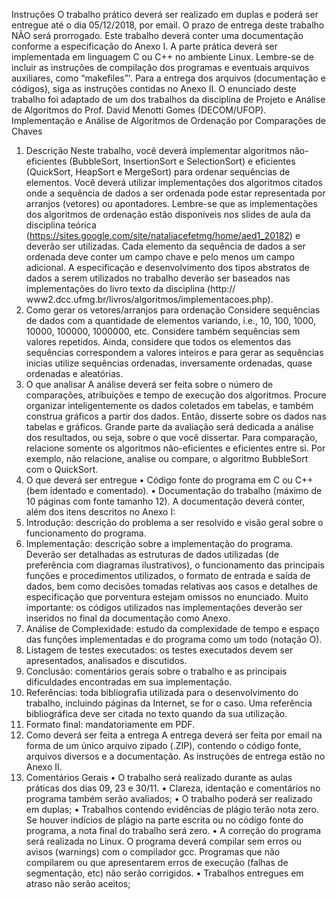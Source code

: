 Instruções
O trabalho prático deverá ser realizado em duplas e poderá ser entregue até o dia 05/12/2018,
por email. O prazo de entrega deste trabalho NÃO será prorrogado.
Este trabalho deverá conter uma documentação conforme a especificação do Anexo I. A parte
prática deverá ser implementada em linguagem C ou C++ no ambiente Linux. Lembre-se de
incluir as instruções de compilação dos programas e eventuais arquivos auxiliares, como
“makefiles”'.
Para a entrega dos arquivos (documentação e códigos), siga as instruções contidas no Anexo
II.
O enunciado deste trabalho foi adaptado de um dos trabalhos da disciplina de Projeto e
Análise de Algoritmos do Prof. David Menotti Gomes (DECOM/UFOP).
Implementação e Análise de Algoritmos de Ordenação por Comparações de Chaves
1. Descrição
Neste trabalho, você deverá implementar algoritmos não-eficientes (BubbleSort, InsertionSort e
SelectionSort) e eficientes (QuickSort, HeapSort e MergeSort) para ordenar sequências de
elementos. 
Você deverá utilizar implementações dos algoritmos citados onde a sequência de dados a ser
ordenada pode estar representada por arranjos (vetores) ou apontadores. Lembre-se que as
implementações dos algoritmos de ordenação estão disponíveis nos slides de aula da disciplina
teórica (https://sites.google.com/site/nataliacefetmg/home/aed1_20182) e deverão ser utilizadas.
Cada elemento da sequência de dados a ser ordenada deve conter um campo chave e pelo menos
um campo adicional. A especificação e desenvolvimento dos tipos abstratos de dados a serem
utilizados no trabalho deverão ser baseados nas implementações do livro texto da disciplina (http://
www2.dcc.ufmg.br/livros/algoritmos/implementacoes.php).
2. Como gerar os vetores/arranjos para ordenação
Considere sequências de dados com a quantidade de elementos variando, i.e., 10, 100, 1000,
10000, 100000, 1000000, etc. Considere também sequências sem valores repetidos. Ainda,
considere que todos os elementos das sequências correspondem a valores inteiros e para gerar as
sequências inicias utilize sequências ordenadas, inversamente ordenadas, quase ordenadas e
aleatórias.
3. O que analisar
A análise deverá ser feita sobre o número de comparações, atribuições e tempo de execução dos
algoritmos. Procure organizar inteligentemente os dados coletados em tabelas, e também construa
gráficos a partir dos dados. Então, disserte sobre os dados nas tabelas e gráficos. Grande parte da
avaliação será dedicada a análise dos resultados, ou seja, sobre o que você dissertar.
Para comparação, relacione somente os algoritmos não-eficientes e eficientes entre si. Por
exemplo, não relacione, analise ou compare, o algoritmo BubbleSort com o QuickSort.
4. O que deverá ser entregue
• Código fonte do programa em C ou C++ (bem identado e comentado).
• Documentação do trabalho (máximo de 10 páginas com fonte tamanho 12).
A documentação deverá conter, além dos itens descritos no Anexo I:
1. Introdução: descrição do problema a ser resolvido e visão geral sobre o funcionamento do
programa.
2. Implementação: descrição sobre a implementação do programa. Deverão ser detalhadas as
estruturas de dados utilizadas (de preferência com diagramas ilustrativos), o funcionamento das
principais funções e procedimentos utilizados, o formato de entrada e saída de dados, bem como
decisões tomadas relativas aos casos e detalhes de especificação que porventura estejam omissos
no enunciado. Muito importante: os códigos utilizados nas implementações deverão ser inseridos
no final da documentação como Anexo.
3. Análise de Complexidade: estudo da complexidade de tempo e espaço das funções
implementadas e do programa como um todo (notação O).
4. Listagem de testes executados: os testes executados devem ser apresentados, analisados e
discutidos.
5. Conclusão: comentários gerais sobre o trabalho e as principais dificuldades encontradas em sua
implementação.
6. Referências: toda bibliografia utilizada para o desenvolvimento do trabalho, incluindo páginas
da Internet, se for o caso. Uma referência bibliográfica deve ser citada no texto quando da sua
utilização.
8. Formato final: mandatoriamente em PDF.
5. Como deverá ser feita a entrega
A entrega deverá ser feita por email na forma de um único arquivo zipado (.ZIP), contendo o
código fonte, arquivos diversos e a documentação. As instruções de entrega estão no Anexo II.
6. Comentários Gerais
• O trabalho será realizado durante as aulas práticas dos dias 09, 23 e 30/11.
• Clareza, identação e comentários no programa também serão avaliados;
• O trabalho poderá ser realizado em duplas;
• Trabalhos contendo evidências de plágio terão nota zero. Se houver indícios de plágio na parte
escrita ou no código fonte do programa, a nota final do trabalho será zero.
• A correção do programa será realizada no Linux. O programa deverá compilar sem erros ou
avisos (warnings) com o compilador gcc. Programas que não compilarem ou que apresentarem
erros de execução (falhas de segmentação, etc) não serão corrigidos.
• Trabalhos entregues em atraso não serão aceitos;
